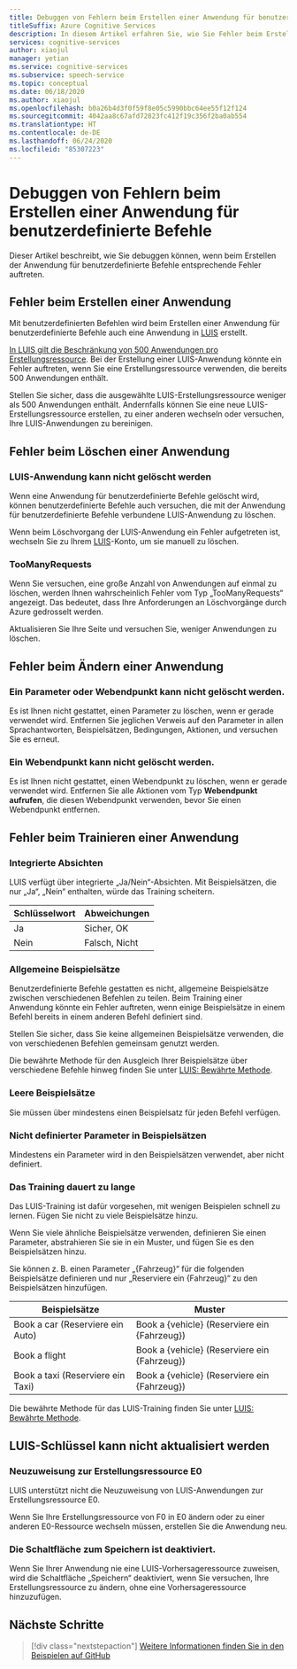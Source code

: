 ```yaml
---
title: Debuggen von Fehlern beim Erstellen einer Anwendung für benutzerdefinierte Befehle (Vorschau)
titleSuffix: Azure Cognitive Services
description: In diesem Artikel erfahren Sie, wie Sie Fehler beim Erstellen einer Anwendung für benutzerdefinierte Befehle debuggen.
services: cognitive-services
author: xiaojul
manager: yetian
ms.service: cognitive-services
ms.subservice: speech-service
ms.topic: conceptual
ms.date: 06/18/2020
ms.author: xiaojul
ms.openlocfilehash: b0a26b4d3f0f59f8e05c5990bbc64ee55f12f124
ms.sourcegitcommit: 4042aa8c67afd72823fc412f19c356f2ba0ab554
ms.translationtype: HT
ms.contentlocale: de-DE
ms.lasthandoff: 06/24/2020
ms.locfileid: "85307223"
---
```

# <a name="debug-errors-when-authoring-a-custom-commands-application"></a>Debuggen von Fehlern beim Erstellen einer Anwendung für benutzerdefinierte Befehle

Dieser Artikel beschreibt, wie Sie debuggen können, wenn beim Erstellen der Anwendung für benutzerdefinierte Befehle entsprechende Fehler auftreten. 

## <a name="errors-when-creating-an-application"></a>Fehler beim Erstellen einer Anwendung
Mit benutzerdefinierten Befehlen wird beim Erstellen einer Anwendung für benutzerdefinierte Befehle auch eine Anwendung in [LUIS](https://www.luis.ai/) erstellt. 

[In LUIS gilt die Beschränkung von 500 Anwendungen pro Erstellungsressource](https://docs.microsoft.com/azure/cognitive-services/luis/luis-limits). Bei der Erstellung einer LUIS-Anwendung könnte ein Fehler auftreten, wenn Sie eine Erstellungsressource verwenden, die bereits 500 Anwendungen enthält. 

Stellen Sie sicher, dass die ausgewählte LUIS-Erstellungsressource weniger als 500 Anwendungen enthält. Andernfalls können Sie eine neue LUIS-Erstellungsressource erstellen, zu einer anderen wechseln oder versuchen, Ihre LUIS-Anwendungen zu bereinigen.  

## <a name="errors-when-deleting-an-application"></a>Fehler beim Löschen einer Anwendung
### <a name="cant-delete-luis-application"></a>LUIS-Anwendung kann nicht gelöscht werden
Wenn eine Anwendung für benutzerdefinierte Befehle gelöscht wird, können benutzerdefinierte Befehle auch versuchen, die mit der Anwendung für benutzerdefinierte Befehle verbundene LUIS-Anwendung zu löschen.

Wenn beim Löschvorgang der LUIS-Anwendung ein Fehler aufgetreten ist, wechseln Sie zu Ihrem [LUIS](https://www.luis.ai/)-Konto, um sie manuell zu löschen.

### <a name="toomanyrequests"></a>TooManyRequests
Wenn Sie versuchen, eine große Anzahl von Anwendungen auf einmal zu löschen, werden Ihnen wahrscheinlich Fehler vom Typ „TooManyRequests“ angezeigt. Das bedeutet, dass Ihre Anforderungen an Löschvorgänge durch Azure gedrosselt werden. 

Aktualisieren Sie Ihre Seite und versuchen Sie, weniger Anwendungen zu löschen.

## <a name="errors-when-modifying-an-application"></a>Fehler beim Ändern einer Anwendung

### <a name="cant-delete-a-parameter-or-a-web-endpoint"></a>Ein Parameter oder Webendpunkt kann nicht gelöscht werden.
Es ist Ihnen nicht gestattet, einen Parameter zu löschen, wenn er gerade verwendet wird. Entfernen Sie jeglichen Verweis auf den Parameter in allen Sprachantworten, Beispielsätzen, Bedingungen, Aktionen, und versuchen Sie es erneut.

### <a name="cant-delete-a-web-endpoint"></a>Ein Webendpunkt kann nicht gelöscht werden.
Es ist Ihnen nicht gestattet, einen Webendpunkt zu löschen, wenn er gerade verwendet wird. Entfernen Sie alle Aktionen vom Typ **Webendpunkt aufrufen**, die diesen Webendpunkt verwenden, bevor Sie einen Webendpunkt entfernen.

## <a name="errors-when-training-an-application"></a>Fehler beim Trainieren einer Anwendung
### <a name="build-in-intents"></a>Integrierte Absichten
LUIS verfügt über integrierte „Ja/Nein“-Absichten. Mit Beispielsätzen, die nur „Ja“, „Nein“ enthalten, würde das Training scheitern. 

| Schlüsselwort | Abweichungen | 
| ------- | --------- | 
| Ja | Sicher, OK |
| Nein | Falsch, Nicht | 

### <a name="common-sample-sentences"></a>Allgemeine Beispielsätze
Benutzerdefinierte Befehle gestatten es nicht, allgemeine Beispielsätze zwischen verschiedenen Befehlen zu teilen. Beim Training einer Anwendung könnte ein Fehler auftreten, wenn einige Beispielsätze in einem Befehl bereits in einem anderen Befehl definiert sind. 

Stellen Sie sicher, dass Sie keine allgemeinen Beispielsätze verwenden, die von verschiedenen Befehlen gemeinsam genutzt werden. 

Die bewährte Methode für den Ausgleich Ihrer Beispielsätze über verschiedene Befehle hinweg finden Sie unter [LUIS: Bewährte Methode](https://docs.microsoft.com/azure/cognitive-services/luis/luis-concept-best-practices).

### <a name="empty-sample-sentences"></a>Leere Beispielsätze
Sie müssen über mindestens einen Beispielsatz für jeden Befehl verfügen.

### <a name="undefined-parameter-in-sample-sentences"></a>Nicht definierter Parameter in Beispielsätzen
Mindestens ein Parameter wird in den Beispielsätzen verwendet, aber nicht definiert.

### <a name="training-takes-too-long"></a>Das Training dauert zu lange
Das LUIS-Training ist dafür vorgesehen, mit wenigen Beispielen schnell zu lernen. Fügen Sie nicht zu viele Beispielsätze hinzu. 

Wenn Sie viele ähnliche Beispielsätze verwenden, definieren Sie einen Parameter, abstrahieren Sie sie in ein Muster, und fügen Sie es den Beispielsätzen hinzu.

Sie können z. B. einen Parameter „{Fahrzeug}“ für die folgenden Beispielsätze definieren und nur „Reserviere ein {Fahrzeug}“ zu den Beispielsätzen hinzufügen.

| Beispielsätze | Muster | 
| ------- | ------- | 
| Book a car (Reserviere ein Auto) | Book a {vehicle} (Reserviere ein {Fahrzeug}) | 
| Book a flight | Book a {vehicle} (Reserviere ein {Fahrzeug}) |
| Book a taxi (Reserviere ein Taxi) | Book a {vehicle} (Reserviere ein {Fahrzeug}) |

Die bewährte Methode für das LUIS-Training finden Sie unter [LUIS: Bewährte Methode](https://docs.microsoft.com/azure/cognitive-services/luis/luis-concept-best-practices).

## <a name="cant-update-luis-key"></a>LUIS-Schlüssel kann nicht aktualisiert werden
### <a name="reassign-to-e0-authoring-resource"></a>Neuzuweisung zur Erstellungsressource E0
LUIS unterstützt nicht die Neuzuweisung von LUIS-Anwendungen zur Erstellungsressource E0.

Wenn Sie Ihre Erstellungsressource von F0 in E0 ändern oder zu einer anderen E0-Ressource wechseln müssen, erstellen Sie die Anwendung neu.

### <a name="save-button-is-disabled"></a>Die Schaltfläche zum Speichern ist deaktiviert.
Wenn Sie Ihrer Anwendung nie eine LUIS-Vorhersageressource zuweisen, wird die Schaltfläche „Speichern“ deaktiviert, wenn Sie versuchen, Ihre Erstellungsressource zu ändern, ohne eine Vorhersageressource hinzuzufügen.

## <a name="next-steps"></a>Nächste Schritte

> [!div class="nextstepaction"]
> [Weitere Informationen finden Sie in den Beispielen auf GitHub](https://aka.ms/speech/cc-samples)
